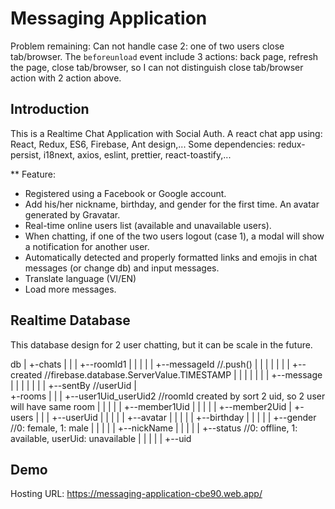 # Messaging Application

Problem remaining: Can not handle case 2: one of two users close tab/browser. The `beforeunload` event include 3 actions: back page, refresh the page, close tab/browser, so I can not distinguish close tab/browser action with 2 action above.

## Introduction

This is a Realtime Chat Application with Social Auth.
A react chat app using: React, Redux, ES6, Firebase, Ant design,...
Some dependencies: redux-persist, i18next, axios, eslint, prettier, react-toastify,...

** Feature:
- Registered using a Facebook or Google account.
- Add his/her nickname, birthday, and gender for the first time. An avatar generated by Gravatar.
- Real-time online users list (available and unavailable users).
- When chatting, if one of the two users logout (case 1), a modal will show a notification for another user.
- Automatically detected and properly formatted links and emojis in chat messages (or change db) and input messages.
- Translate language (VI/EN)
- Load more messages.

## Realtime Database
This database design for 2 user chatting, but it can be scale in the future.

db
|
+-chats
|   |
|   +--roomId1
|   |   |
|   |   +--messageId //.push()
|   |   |   |
|   |   |   +--created //firebase.database.ServerValue.TIMESTAMP
|   |   |   |
|   |   |   +--message
|   |   |   |
|   |   |   +--sentBy //userUid
|   
+-rooms
|   |
|   +--user1Uid_userUid2 //roomId created by sort 2 uid, so 2 user will have same room
|   |   |
|   |   +--member1Uid
|   |   |
|   |   +--member2Uid
|
+-users
|   |
|   +--userUid
|   |   |
|   |   +--avatar
|   |   |
|   |   +--birthday
|   |   |
|   |   +--gender //0: female, 1: male
|   |   |
|   |   +--nickName
|   |   |
|   |   +--status //0: offline, 1: available, userUid: unavailable
|   |   |
|   |   +--uid

## Demo
Hosting URL: https://messaging-application-cbe90.web.app/